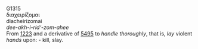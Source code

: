 G1315  
διαχειρίζομαι  
diacheirizomai  
*dee-akh-i-rid‘-zom-ahee*  
From [1223](g1223) and a derivative of [5495](g5495) to *handle*
*thoroughly*, that is, *lay* violent *hands* upon: - kill, slay.  

